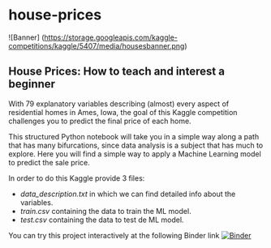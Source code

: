 # house-prices

![Banner] (https://storage.googleapis.com/kaggle-competitions/kaggle/5407/media/housesbanner.png)
## House Prices: How to teach and interest a beginner

With 79 explanatory variables describing (almost) every aspect of residential homes in Ames, Iowa, the goal of this Kaggle competition challenges you to predict the final price of each home.

This structured Python notebook will take you in a simple way along a path that has many bifurcations, since data analysis is a subject that has much to explore. Here you will find a simple way to apply a Machine Learning model to predict the sale price.

In order to do this Kaggle provide 3 files:

- *data_description.txt* in which we can find detailed info about the variables.
- *train.csv* containing the data to train the ML model.
- *test.csv* containing the data  to test de ML model.

 You can try this project interactively at the following Binder link [![Binder](https://mybinder.org/badge_logo.svg)](https://mybinder.org/v2/gh/anievescordeiro/house-prices/main?filepath=House_Prices_V2.ipynb)